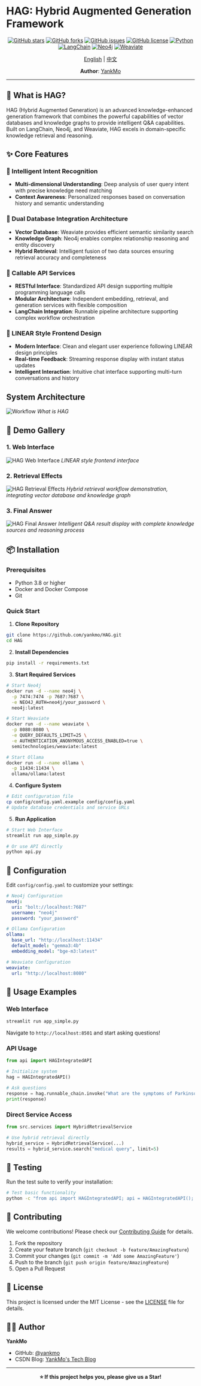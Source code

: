 # HAG: Hybrid Augmented Generation Framework

<div align="center">

[![GitHub stars](https://img.shields.io/github/stars/yankmo/HAG?style=social)](https://github.com/yankmo/HAG)
[![GitHub forks](https://img.shields.io/github/forks/yankmo/HAG?style=social)](https://github.com/yankmo/HAG)
[![GitHub issues](https://img.shields.io/github/issues/yankmo/HAG)](https://github.com/yankmo/HAG/issues)
[![GitHub license](https://img.shields.io/github/license/yankmo/HAG)](https://github.com/yankmo/HAG/blob/main/LICENSE)
[![Python](https://img.shields.io/badge/Python-3.8+-blue.svg)](https://www.python.org/downloads/)
[![LangChain](https://img.shields.io/badge/LangChain-0.1.0-green.svg)](https://langchain.com/)
[![Neo4j](https://img.shields.io/badge/Neo4j-5.0+-red.svg)](https://neo4j.com/)
[![Weaviate](https://img.shields.io/badge/Weaviate-1.20+-orange.svg)](https://weaviate.io/)

[English](README_EN.md) | [中文](README.md)

**Author**: [YankMo](https://github.com/yankmo)

</div>

---

## 🚀 What is HAG?

HAG (Hybrid Augmented Generation) is an advanced knowledge-enhanced generation framework that combines the powerful capabilities of vector databases and knowledge graphs to provide intelligent Q&A capabilities. Built on LangChain, Neo4j, and Weaviate, HAG excels in domain-specific knowledge retrieval and reasoning.

## ✨ Core Features

### 🎯 Intelligent Intent Recognition
- **Multi-dimensional Understanding**: Deep analysis of user query intent with precise knowledge need matching
- **Context Awareness**: Personalized responses based on conversation history and semantic understanding

### 🔄 Dual Database Integration Architecture
- **Vector Database**: Weaviate provides efficient semantic similarity search
- **Knowledge Graph**: Neo4j enables complex relationship reasoning and entity discovery
- **Hybrid Retrieval**: Intelligent fusion of two data sources ensuring retrieval accuracy and completeness

### 🚀 Callable API Services
- **RESTful Interface**: Standardized API design supporting multiple programming language calls
- **Modular Architecture**: Independent embedding, retrieval, and generation services with flexible composition
- **LangChain Integration**: Runnable pipeline architecture supporting complex workflow orchestration

### 🎨 LINEAR Style Frontend Design
- **Modern Interface**: Clean and elegant user experience following LINEAR design principles
- **Real-time Feedback**: Streaming response display with instant status updates
- **Intelligent Interaction**: Intuitive chat interface supporting multi-turn conversations and history

## System Architecture

![Workflow](./docs/images/black.svg)
*What is HAG*

## 📸 Demo Gallery

### 1. Web Interface
![HAG Web Interface](./docs/images/Newapp.png)
*LINEAR style frontend interface*

### 2. Retrieval Effects
![HAG Retrieval Effects](./docs/images/NewSearch.png)
*Hybrid retrieval workflow demonstration, integrating vector database and knowledge graph*

### 3. Final Answer
![HAG Final Answer](./docs/images/Newanswer.png)
*Intelligent Q&A result display with complete knowledge sources and reasoning process*

## 📦 Installation

### Prerequisites
- Python 3.8 or higher
- Docker and Docker Compose
- Git

### Quick Start

1. **Clone Repository**
```bash
git clone https://github.com/yankmo/HAG.git
cd HAG
```

2. **Install Dependencies**
```bash
pip install -r requirements.txt
```

3. **Start Required Services**
```bash
# Start Neo4j
docker run -d --name neo4j \
  -p 7474:7474 -p 7687:7687 \
  -e NEO4J_AUTH=neo4j/your_password \
  neo4j:latest

# Start Weaviate
docker run -d --name weaviate \
  -p 8080:8080 \
  -e QUERY_DEFAULTS_LIMIT=25 \
  -e AUTHENTICATION_ANONYMOUS_ACCESS_ENABLED=true \
  semitechnologies/weaviate:latest

# Start Ollama
docker run -d --name ollama \
  -p 11434:11434 \
  ollama/ollama:latest
```

4. **Configure System**
```bash
# Edit configuration file
cp config/config.yaml.example config/config.yaml
# Update database credentials and service URLs
```

5. **Run Application**
```bash
# Start Web Interface
streamlit run app_simple.py

# Or use API directly
python api.py
```

## 🔧 Configuration

Edit `config/config.yaml` to customize your settings:

```yaml
# Neo4j Configuration
neo4j:
  uri: "bolt://localhost:7687"
  username: "neo4j"
  password: "your_password"

# Ollama Configuration
ollama:
  base_url: "http://localhost:11434"
  default_model: "gemma3:4b"
  embedding_model: "bge-m3:latest"

# Weaviate Configuration
weaviate:
  url: "http://localhost:8080"
```

## 🧪 Usage Examples

### Web Interface
```bash
streamlit run app_simple.py
```
Navigate to `http://localhost:8501` and start asking questions!

### API Usage
```python
from api import HAGIntegratedAPI

# Initialize system
hag = HAGIntegratedAPI()

# Ask questions
response = hag.runnable_chain.invoke("What are the symptoms of Parkinson's disease?")
print(response)
```

### Direct Service Access
```python
from src.services import HybridRetrievalService

# Use hybrid retrieval directly
hybrid_service = HybridRetrievalService(...)
results = hybrid_service.search("medical query", limit=5)
```

## 🧪 Testing

Run the test suite to verify your installation:

```bash
# Test basic functionality
python -c "from api import HAGIntegratedAPI; api = HAGIntegratedAPI(); print('✅ HAG initialized successfully')"
```

## 🤝 Contributing

We welcome contributions! Please check our [Contributing Guide](CONTRIBUTING.md) for details.

1. Fork the repository
2. Create your feature branch (`git checkout -b feature/AmazingFeature`)
3. Commit your changes (`git commit -m 'Add some AmazingFeature'`)
4. Push to the branch (`git push origin feature/AmazingFeature`)
5. Open a Pull Request

## 📄 License

This project is licensed under the MIT License - see the [LICENSE](LICENSE) file for details.

## 👨‍💻 Author

**YankMo**
- GitHub: [@yankmo](https://github.com/yankmo)
- CSDN Blog: [YankMo's Tech Blog](https://blog.csdn.net/YankMo)

---

<div align="center">

**⭐ If this project helps you, please give us a Star!**

</div>